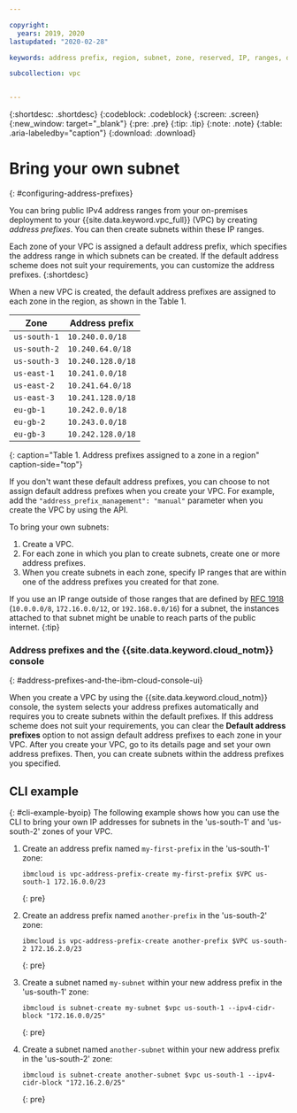 ```yaml
---

copyright:
  years: 2019, 2020
lastupdated: "2020-02-28"

keywords: address prefix, region, subnet, zone, reserved, IP, ranges, deleting, creating, CIDR

subcollection: vpc


---
```


{:shortdesc: .shortdesc}
{:codeblock: .codeblock}
{:screen: .screen}
{:new_window: target="_blank"}
{:pre: .pre}
{:tip: .tip}
{:note: .note}
{:table: .aria-labeledby="caption"}
{:download: .download}


# Bring your own subnet
{: #configuring-address-prefixes}

You can bring public IPv4 address ranges from your on-premises deployment to your {{site.data.keyword.vpc_full}} (VPC) by creating *address prefixes*. You can then create subnets within these IP ranges.

Each zone of your VPC is assigned a default address prefix, which specifies the address range in which subnets can be created. If the default address scheme does not suit your requirements, you can customize the address prefixes.
{:shortdesc}

When a new VPC is created, the default address prefixes are assigned to each zone in the region, as shown in the Table 1.

Zone         | Address prefix
-------------|---------------
`us-south-1`   | `10.240.0.0/18`
`us-south-2`   | `10.240.64.0/18`
`us-south-3`   | `10.240.128.0/18`
`us-east-1`    | `10.241.0.0/18`
`us-east-2`    | `10.241.64.0/18`
`us-east-3`    | `10.241.128.0/18`
`eu-gb-1`      | `10.242.0.0/18`
`eu-gb-2`      | `10.243.0.0/18`
`eu-gb-3`      | `10.242.128.0/18`
{: caption="Table 1. Address prefixes assigned to a zone in a region" caption-side="top"}

If you don't want these default address prefixes, you can choose to not assign default address prefixes when you create your VPC. For example, add the `"address_prefix_management": "manual"` parameter when you create the VPC by using the API.

To bring your own subnets:
1. Create a VPC.
2. For each zone in which you plan to create subnets, create one or more address prefixes.
3. When you create subnets in each zone, specify IP ranges that are within one of the address prefixes you created for that zone.

If you use an IP range outside of those ranges that are defined by [RFC 1918](https://tools.ietf.org/html/rfc1918) (`10.0.0.0/8`, `172.16.0.0/12`, or `192.168.0.0/16`) for a subnet, the instances attached to that subnet might be unable to reach parts of the public internet.
{:tip}

### Address prefixes and the {{site.data.keyword.cloud_notm}} console
{: #address-prefixes-and-the-ibm-cloud-console-ui}

When you create a VPC by using the {{site.data.keyword.cloud_notm}} console, the system selects your address prefixes automatically and requires you to create subnets within the default prefixes. If this address scheme does not suit your requirements, you can clear the **Default address prefixes** option to not assign default address prefixes to each zone in your VPC. After you create your VPC, go to its details page and set your own address prefixes. Then, you can create subnets within the address prefixes you specified.

## CLI example
{: #cli-example-byoip}
The following example shows how you can use the CLI to bring your own IP addresses for subnets in the 'us-south-1' and 'us-south-2' zones of your VPC.
1. Create an address prefix named `my-first-prefix` in the 'us-south-1' zone:
  
   ```
   ibmcloud is vpc-address-prefix-create my-first-prefix $VPC us-south-1 172.16.0.0/23 
   ```
   {: pre}

1. Create an address prefix named `another-prefix` in the 'us-south-2' zone:
  
   ```
   ibmcloud is vpc-address-prefix-create another-prefix $VPC us-south-2 172.16.2.0/23 
   ```
   {: pre}

1. Create a subnet named `my-subnet` within your new address prefix in the 'us-south-1' zone:
  
   ```
   ibmcloud is subnet-create my-subnet $vpc us-south-1 --ipv4-cidr-block "172.16.0.0/25"
   ```
   {: pre}

1. Create a subnet named `another-subnet` within your new address prefix in the 'us-south-2' zone:
  
   ```
   ibmcloud is subnet-create another-subnet $vpc us-south-1 --ipv4-cidr-block "172.16.2.0/25"
   ```
   {: pre}



